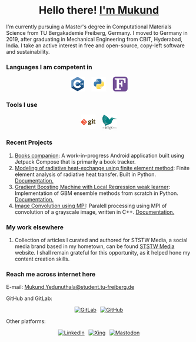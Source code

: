 <h1 align = "center">
Hello there! <a href = "https://mukund-yedunuthala.gitlab.io">I'm Mukund</a>
</h1>

I'm currently pursuing a Master's degree in Computational Materials Science from TU Bergakademie Freiberg, Germany. I moved to Germany in 2019, after graduating in Mechanical Engineering from CBIT, Hyderabad, India. I take an active interest in free and open-source, copy-left software and sustainability. 

### Languages I am competent in

<p align="center">
<a href="https://github.com/topics/cpp"><img src="https://raw.githubusercontent.com/github/explore/180320cffc25f4ed1bbdfd33d4db3a66eeeeb358/topics/cpp/cpp.png"  height="40"></a>&emsp;
<a href="https://github.com/topics/python"><img src="https://raw.githubusercontent.com/github/explore/80688e429a7d4ef2fca1e82350fe8e3517d3494d/topics/python/python.png"  height="40"></a>&emsp;
<a href="https://github.com/topics/fortran"><img src="https://raw.githubusercontent.com/github/explore/5103391a5a07b690f170019df10d2e6f9d1f3b09/topics/fortran/fortran.png"  height="40"></a>
</p>

### Tools I use 
<p align="center">
    <a href="https://github.com/topics/git"><img src="https://raw.githubusercontent.com/github/explore/80688e429a7d4ef2fca1e82350fe8e3517d3494d/topics/git/git.png"  height="40"></a>&emsp;
    <a href="https://github.com/topics/latex"><img src="https://raw.githubusercontent.com/github/explore/80688e429a7d4ef2fca1e82350fe8e3517d3494d/topics/latex/latex.png"  height="40"></a>
</p>



### Recent Projects

1. [Books companion](https://github.com/mukund-yedunuthala/BooksCompanionApp): A work-in-progress Android application built using Jetpack Compose that is primarily a book tracker.
2. [Modeling of radiative heat-exchange using finite element method](https://gitlab.com/mukund-yedunuthala/ppp-ss2022): Finite element analysis of radiative heat transfer. Built in Python. [Documentation.](https://mukund-yedunuthala.gitlab.io/ppp-ss2022/)
3. [Gradient Boosting Machine with Local Regression weak learner](https://gitlab.com/mukund-yedunuthala/ppp-ws21-22): Implementation of GBM ensemble methods from scratch in Python.  [Documentation.](https://mukund-yedunuthala.gitlab.io/ppp-ws21-22/)
4. [Image Convolution using MPI](https://gitlab.com/mukund-yedunuthala/hpc-img-convolution): Paralell processing using MPI of convolution of a grayscale image, written in C++. [Documentation.](https://mukund-yedunuthala.gitlab.io/hpc-img-convolution)

### My work elsewhere
1. Collection of articles I curated and authored for STSTW Media, a social media brand based in my hometown, can be found [STSTW Media](https://www.ststworld.com/author/mukund-kashyap/) website. I shall remain grateful for this opportunity, as it helped hone my content creation skills.



### Reach me across internet here
E-mail: [Mukund.Yedunuthala@student.tu-freiberg.de](mailto:Mukund.Yedunuthala@student.tu-freiberg.de)

GitHub and GitLab:
<p align="center">
  <a href="https://gitlab.com/mukund-yedunuthala"><img src="https://img.shields.io/badge/GitLab--_.svg?style=flat-square&color=FCA121&logo=gitlab" alt="GitLab"></a>&ensp;
  <a href="https://github.com/mukund-yedunuthala"><img src="https://img.shields.io/badge/GitHub--_.svg?style=flat-square&color=181717&labelColor=181717&logo=github" alt="GitHub"></a>
</p>

Other platforms:
<p align="center">
  <a href="https://www.linkedin.com/in/vmkyedunuthala/"><img src="https://img.shields.io/badge/LinkedIn--_.svg?style=flat-square&color=0077B5&logo=linkedin" alt="LinkedIn"></a>&ensp;
  <a href="https://www.xing.com/profile/VenkataMukundKashyap_Yedunuthala"><img src="https://img.shields.io/badge/Xing--_.svg?style=flat-square&color=006567&labelColor=006567&logo=xing" alt="Xing"></a>&ensp;
  <a href="https://home.social/@mukskashyap"><img src="https://img.shields.io/badge/Mastodon--_.svg?style=flat-square&color=6364FF&labelColor=17063B&logo=mastodon" alt="Mastodon"></a>
</p>

